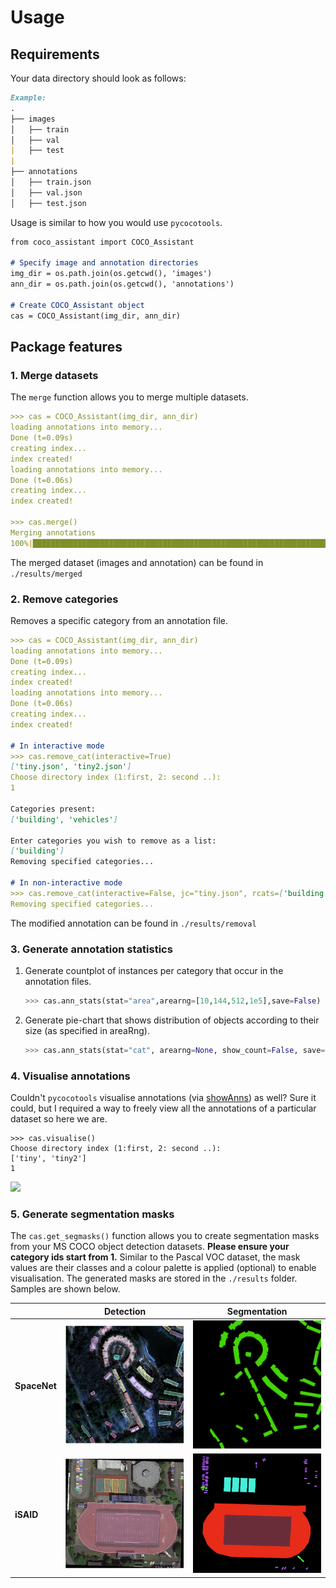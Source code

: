 <h1> Usage </h1>

## Requirements

Your data directory should look as follows:

```markdown
Example:
.
├── images
│   ├── train
│   ├── val
|   ├── test
|   
├── annotations
│   ├── train.json
│   ├── val.json
│   ├── test.json

```

Usage is similar to how you would use `pycocotools`.

```markdown
from coco_assistant import COCO_Assistant

# Specify image and annotation directories
img_dir = os.path.join(os.getcwd(), 'images')
ann_dir = os.path.join(os.getcwd(), 'annotations')

# Create COCO_Assistant object
cas = COCO_Assistant(img_dir, ann_dir)
```

## Package features

### 1. Merge datasets

The `merge` function allows you to merge multiple datasets.

```markdown
>>> cas = COCO_Assistant(img_dir, ann_dir)                                                                                                                                                              
loading annotations into memory...
Done (t=0.09s)
creating index...
index created!
loading annotations into memory...
Done (t=0.06s)
creating index...
index created!

>>> cas.merge()                                                                                                                                                                                       
Merging annotations
100%|█████████████████████████████████████████████████████████████████████| 2/2 [00:00<00:00, 14.72it/s]

```

The merged dataset (images and annotation) can be found in `./results/merged`

### 2. Remove categories

Removes a specific category from an annotation file.

```markdown
>>> cas = COCO_Assistant(img_dir, ann_dir)                                                                                                                                                              
loading annotations into memory...
Done (t=0.09s)
creating index...
index created!
loading annotations into memory...
Done (t=0.06s)
creating index...
index created!
 
# In interactive mode
>>> cas.remove_cat(interactive=True)
['tiny.json', 'tiny2.json']
Choose directory index (1:first, 2: second ..):
1

Categories present:
['building', 'vehicles']

Enter categories you wish to remove as a list:
['building']
Removing specified categories...

# In non-interactive mode
>>> cas.remove_cat(interactive=False, jc="tiny.json", rcats=['building'])
Removing specified categories...
```

The modified annotation can be found in `./results/removal`

### 3. Generate annotation statistics

1.  Generate countplot of instances per category that occur in the annotation files. 
    ```python
    >>> cas.ann_stats(stat="area",arearng=[10,144,512,1e5],save=False)
    ```

2.  Generate pie-chart that shows distribution of objects according to their size (as specified in areaRng). 
    ```python
    >>> cas.ann_stats(stat="cat", arearng=None, show_count=False, save=False)
    ```

### 4. Visualise annotations

Couldn't `pycocotools` visualise annotations (via [showAnns](https://github.com/cocodataset/cocoapi/blob/636becdc73d54283b3aac6d4ec363cffbb6f9b20/PythonAPI/pycocotools/coco.py#L233)) as well? Sure it could, but I required a way to freely view all the annotations of a particular dataset so here we are.

```console
>>> cas.visualise()
Choose directory index (1:first, 2: second ..):
['tiny', 'tiny2']
1
```

![](assets/visualiser.gif)

### 5. Generate segmentation masks

The `cas.get_segmasks()` function allows you to create segmentation masks from your MS COCO object detection datasets. **Please ensure your category ids start from 1.** Similar to the Pascal VOC dataset, the mask values are their classes and a colour palette is applied (optional) to enable visualisation. The generated masks are stored in the `./results` folder. Samples are shown below.

|              | Detection                                                                      | Segmentation                                                                                  |
| ------------ | ------------------------------------------------------------------------------ | --------------------------------------------------------------------------------------------- |
| **SpaceNet** | <img src="../assets/SpaceNet.png" alt="SpaceNet" title="SpaceNet" width=310 /> | <img src="../assets/SpaceNet_mask.png" alt="SpaceNet_mask" title="SpaceNet_mask" width=310 /> |
| **iSAID**    | <img src="../assets/iSAID.png" alt="iSAID" title="iSAID" width=310 />          | <img src="../assets/iSAID_mask.png" alt="iSAID_mask" title="iSAID_mask" width=310 />          |
